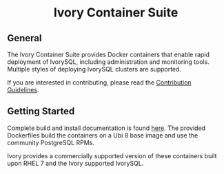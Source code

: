 <h1 align="center">Ivory Container Suite</h1>

## General

The Ivory Container Suite provides Docker containers that enable rapid deployment of IvorySQL, including administration and monitoring tools. Multiple styles of deploying IvorySQL clusters are supported.

If you are interested in contributing, please read the [Contribution Guidelines](CONTRIBUTING.md).

## Getting Started

Complete build and install documentation is found [here](https://access.crunchydata.com/documentation/crunchy-containers/latest/installation-guide/).  The provided Dockerfiles build the containers on a Ubi 8 base image and use the community PostgreSQL RPMs.

Ivory provides a commercially supported version of these containers built upon RHEL 7 and the Ivory supported IvorySQL.
